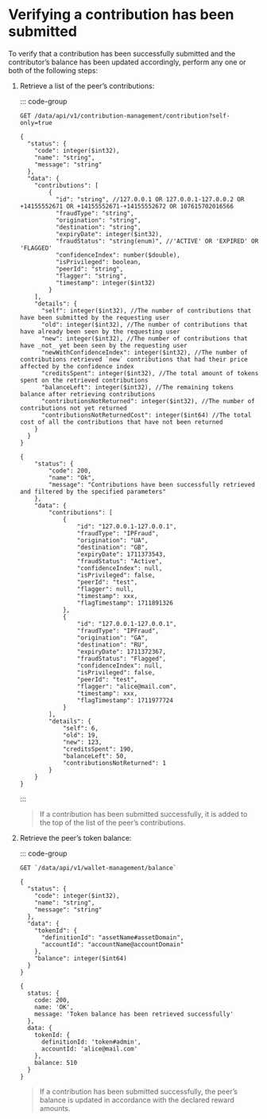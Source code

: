 # Verifying a contribution has been submitted

To verify that a contribution has been successfully submitted and the contributor’s balance has been updated accordingly, perform any one or both of the following steps:

1. Retrieve a list of the peer’s contributions:

   ::: code-group

   ```http [Request]
   GET /data/api/v1/contribution-management/contribution?self-only=true
   ```

   ```json5 [Output structure]
   {
     "status": {
       "code": integer($int32),
       "name": "string",
       "message": "string"
     },
     "data": {
       "contributions": [
           {
             "id": "string", //127.0.0.1 OR 127.0.0.1-127.0.0.2 OR +14155552671 OR +14155552671-+14155552672 OR 107615702016566
             "fraudType": "string",
             "origination": "string",
             "destination": "string",
             "expiryDate": integer($int32),
             "fraudStatus": "string(enum)", //'ACTIVE' OR 'EXPIRED' OR 'FLAGGED'
             "confidenceIndex": number($double),
             "isPrivileged": boolean,
             "peerId": "string",
             "flagger": "string",
             "timestamp": integer($int32)
           }
       ],
       "details": {
         "self": integer($int32), //The number of contributions that have been submitted by the requesting user
         "old": integer($int32), //The number of contributions that have already been seen by the requesting user
         "new": integer($int32), //The number of contributions that have _not_ yet been seen by the requesting user
         "newWithConfidenceIndex": integer($int32), //The number of contributions retrieved `new` contributions that had their price affected by the confidence index
         "creditsSpent": integer($int32), //The total amount of tokens spent on the retrieved contributions
         "balanceLeft": integer($int32), //The remaining tokens balance after retrieving contributions
         "contributionsNotReturned": integer($int32), //The number of contributions not yet returned
         "contributionsNotReturnedCost": integer($int64) //The total cost of all the contributions that have not been returned
       }
     }
   }
   ```

   ```json5 [Output example]
   {
       "status": {
           "code": 200,
           "name": "Ok",
           "message": "Contributions have been successfully retrieved and filtered by the specified parameters"
       },
       "data": {
           "contributions": [
               {
                   "id": "127.0.0.1-127.0.0.1",
                   "fraudType": "IPFraud",
                   "origination": "UA",
                   "destination": "GB",
                   "expiryDate": 1711373543,
                   "fraudStatus": "Active",
                   "confidenceIndex": null,
                   "isPrivileged": false,
                   "peerId": "test",
                   "flagger": null,
                   "timestamp": xxx,
                   "flagTimestamp": 1711891326
               },
               {
                   "id": "127.0.0.1-127.0.0.1",
                   "fraudType": "IPFraud",
                   "origination": "GA",
                   "destination": "RU",
                   "expiryDate": 1711372367,
                   "fraudStatus": "Flagged",
                   "confidenceIndex": null,
                   "isPrivileged": false,
                   "peerId": "test",
                   "flagger": "alice@mail.com",
                   "timestamp": xxx,
                   "flagTimestamp": 1711977724
               }
           ],
           "details": {
               "self": 6,
               "old": 19,
               "new": 123,
               "creditsSpent": 190,
               "balanceLeft": 50,
               "contributionsNotReturned": 1
           }
       }
   }
   ```

   :::

   > If a contribution has been submitted successfully, it is added to the top of the list of the peer’s contributions.

2. Retrieve the peer’s token balance:

   ::: code-group

   ```http [Request]
   GET `/data/api/v1/wallet-management/balance`
   ```

   ```json5 [Output structure]
   {
     "status": {
       "code": integer($int32),
       "name": "string",
       "message": "string"
     },
     "data": {
       "tokenId": {
         "definitionId": "assetName#assetDomain",
         "accountId": "accountName@accountDomain"
       },
       "balance": integer($int64)
     }
   }
   ```

   ```json5 [Output request]
   {
     status: {
       code: 200,
       name: 'OK',
       message: 'Token balance has been retrieved successfully'
     },
     data: {
       tokenId: {
         definitionId: 'token#admin',
         accountId: 'alice@mail.com'
       },
       balance: 510
     }
   }
   ```

   > If a contribution has been submitted successfully, the peer’s balance is updated in accordance with the declared reward amounts.
